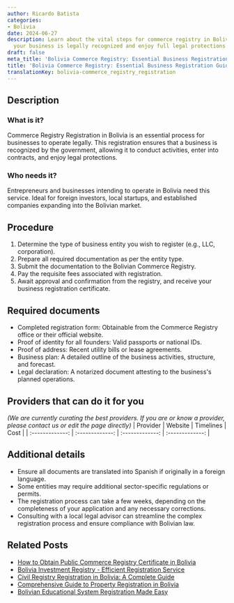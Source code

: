 ```yaml
---
author: Ricardo Batista
categories:
- Bolivia
date: 2024-06-27
description: Learn about the vital steps for commerce registry in Bolivia. Ensure
  your business is legally recognized and enjoy full legal protections today.
draft: false
meta_title: 'Bolivia Commerce Registry: Essential Business Registration Guide'
title: 'Bolivia Commerce Registry: Essential Business Registration Guide'
translationKey: bolivia-commerce_registry_registration
---
```



## Description
### What is it?
Commerce Registry Registration in Bolivia is an essential process for businesses to operate legally. This registration ensures that a business is recognized by the government, allowing it to conduct activities, enter into contracts, and enjoy legal protections.

### Who needs it?
Entrepreneurs and businesses intending to operate in Bolivia need this service. Ideal for foreign investors, local startups, and established companies expanding into the Bolivian market.

## Procedure

1. Determine the type of business entity you wish to register (e.g., LLC, corporation).
2. Prepare all required documentation as per the entity type.
3. Submit the documentation to the Bolivian Commerce Registry.
4. Pay the requisite fees associated with registration.
5. Await approval and confirmation from the registry, and receive your business registration certificate.


## Required documents

- Completed registration form: Obtainable from the Commerce Registry office or their official website.
- Proof of identity for all founders: Valid passports or national IDs.
- Proof of address: Recent utility bills or lease agreements.
- Business plan: A detailed outline of the business activities, structure, and forecast.
- Legal declaration: A notarized document attesting to the business's planned operations.


## Providers that can do it for you
_(We are currently curating the best providers. If you are or know a provider, please contact us or edit the page directly)_
| Provider        |     Website     |     Timelines    |       Cost      |
| :-------------: | :-------------: |  :-------------: | :-------------: |

## Additional details

- Ensure all documents are translated into Spanish if originally in a foreign language.
- Some entities may require additional sector-specific regulations or permits.
- The registration process can take a few weeks, depending on the completeness of your application and any necessary corrections.
- Consulting with a local legal advisor can streamline the complex registration process and ensure compliance with Bolivian law.




## Related Posts

- [How to Obtain Public Commerce Registry Certificate in Bolivia](https://tramitit.com/guides/bolivia/public_commerce_registry_certificate/)
- [Bolivia Investment Registry - Efficient Registration Service](https://tramitit.com/guides/bolivia/investment_registry_registration/)
- [Civil Registry Registration in Bolivia: A Complete Guide](https://tramitit.com/guides/bolivia/civil_registry_registration/)
- [Comprehensive Guide to Property Registration in Bolivia](https://tramitit.com/guides/bolivia/property_registration/)
- [Bolivian Educational System Registration Made Easy](https://tramitit.com/guides/bolivia/educational_system_registration/)